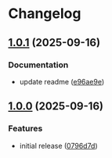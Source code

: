 # Changelog

## [1.0.1](https://github.com/nentgroup/slog-prettylogger/compare/v1.0.0...v1.0.1) (2025-09-16)


### Documentation

* update readme ([e96ae9e](https://github.com/nentgroup/slog-prettylogger/commit/e96ae9ef142bbfde444a7ff3a21ca158bc68659f))

## [1.0.0](https://github.com/nentgroup/slog-prettylogger/compare/v1.0.0...v1.0.0) (2025-09-16)


### Features

* initial release ([0796d7d](https://github.com/nentgroup/slog-prettylogger/commit/0796d7d80d594246a626879b38c5180630884984))
